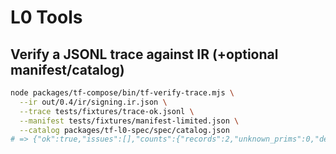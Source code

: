 # L0 Tools

## Verify a JSONL trace against IR (+optional manifest/catalog)

```bash
node packages/tf-compose/bin/tf-verify-trace.mjs \
  --ir out/0.4/ir/signing.ir.json \
  --trace tests/fixtures/trace-ok.jsonl \
  --manifest tests/fixtures/manifest-limited.json \
  --catalog packages/tf-l0-spec/spec/catalog.json
# => {"ok":true,"issues":[],"counts":{"records":2,"unknown_prims":0,"denied_writes":0}}
```
